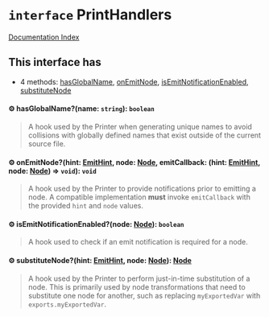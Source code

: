 # `interface` PrintHandlers

[Documentation Index](../README.md)

## This interface has

- 4 methods:
[hasGlobalName](#-hasglobalnamename-string-boolean),
[onEmitNode](#-onemitnodehint-emithint-node-node-emitcallback-hint-emithint-node-node--void-void),
[isEmitNotificationEnabled](#-isemitnotificationenablednode-node-boolean),
[substituteNode](#-substitutenodehint-emithint-node-node-node)


#### ⚙ hasGlobalName?(name: `string`): `boolean`

> A hook used by the Printer when generating unique names to avoid collisions with
> globally defined names that exist outside of the current source file.



#### ⚙ onEmitNode?(hint: [EmitHint](../private.enum.EmitHint/README.md), node: [Node](../private.interface.Node/README.md), emitCallback: (hint: [EmitHint](../private.enum.EmitHint/README.md), node: [Node](../private.interface.Node/README.md)) => `void`): `void`

> A hook used by the Printer to provide notifications prior to emitting a node. A
> compatible implementation **must** invoke `emitCallback` with the provided `hint` and
> `node` values.



#### ⚙ isEmitNotificationEnabled?(node: [Node](../private.interface.Node/README.md)): `boolean`

> A hook used to check if an emit notification is required for a node.



#### ⚙ substituteNode?(hint: [EmitHint](../private.enum.EmitHint/README.md), node: [Node](../private.interface.Node/README.md)): [Node](../private.interface.Node/README.md)

> A hook used by the Printer to perform just-in-time substitution of a node. This is
> primarily used by node transformations that need to substitute one node for another,
> such as replacing `myExportedVar` with `exports.myExportedVar`.



